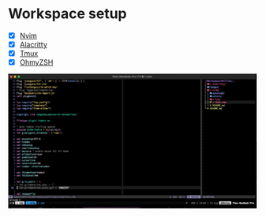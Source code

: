 # Workspace setup
- [x] [Nvim](./nvim/README.md)
- [x] [Alacritty](./alacritty/README.md)
- [x] [Tmux](https://github.com/tmux/tmux/wiki/Installing)
- [x] [OhmyZSH](https://github.com/ohmyzsh/ohmyzsh/wiki/Installing-ZSH)

<kbd>![](./images/photo.png)</kbd>
